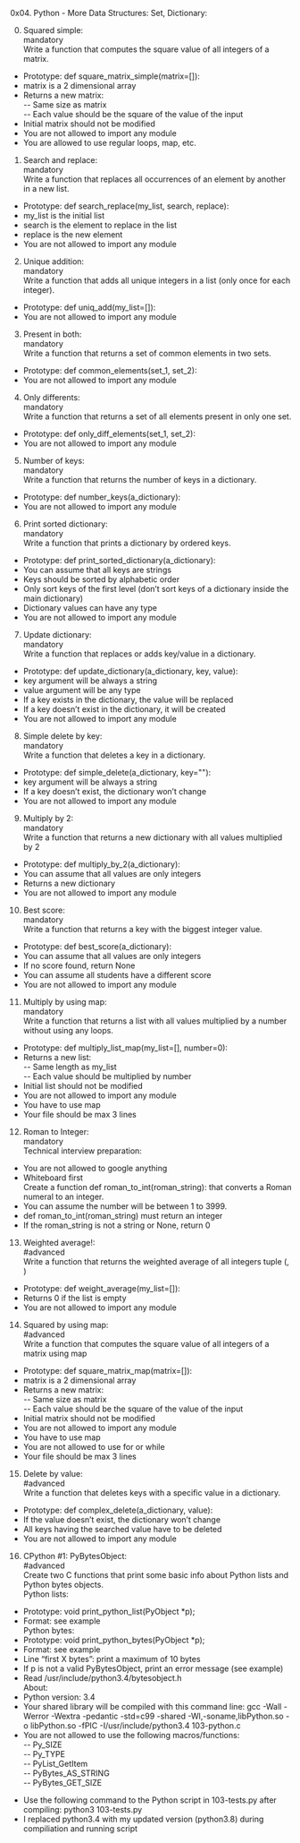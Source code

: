 0x04. Python - More Data Structures: Set, Dictionary:  

0. Squared simple:  
mandatory  
Write a function that computes the square value of all integers of a matrix.  
- Prototype: def square_matrix_simple(matrix=[]):  
- matrix is a 2 dimensional array  
- Returns a new matrix:  
-- Same size as matrix  
-- Each value should be the square of the value of the input  
- Initial matrix should not be modified  
- You are not allowed to import any module  
- You are allowed to use regular loops, map, etc.  

1. Search and replace:  
mandatory  
Write a function that replaces all occurrences of an element by another in a new list.  
- Prototype: def search_replace(my_list, search, replace):  
- my_list is the initial list  
- search is the element to replace in the list  
- replace is the new element  
- You are not allowed to import any module  

2. Unique addition:  
mandatory  
Write a function that adds all unique integers in a list (only once for each integer).  
- Prototype: def uniq_add(my_list=[]):  
- You are not allowed to import any module  

3. Present in both:  
mandatory  
Write a function that returns a set of common elements in two sets.  
- Prototype: def common_elements(set_1, set_2):  
- You are not allowed to import any module  

4. Only differents:  
mandatory  
Write a function that returns a set of all elements present in only one set.  
- Prototype: def only_diff_elements(set_1, set_2):  
- You are not allowed to import any module  

5. Number of keys:  
mandatory  
Write a function that returns the number of keys in a dictionary.  
- Prototype: def number_keys(a_dictionary): 
- You are not allowed to import any module  

6. Print sorted dictionary:  
mandatory  
Write a function that prints a dictionary by ordered keys.  
- Prototype: def print_sorted_dictionary(a_dictionary):  
- You can assume that all keys are strings  
- Keys should be sorted by alphabetic order  
- Only sort keys of the first level (don’t sort keys of a dictionary inside the main dictionary)  
- Dictionary values can have any type  
- You are not allowed to import any module  

7. Update dictionary:  
mandatory  
Write a function that replaces or adds key/value in a dictionary.  
- Prototype: def update_dictionary(a_dictionary, key, value):  
- key argument will be always a string  
- value argument will be any type  
- If a key exists in the dictionary, the value will be replaced  
- If a key doesn’t exist in the dictionary, it will be created  
- You are not allowed to import any module  

8. Simple delete by key:  
mandatory  
Write a function that deletes a key in a dictionary.  
- Prototype: def simple_delete(a_dictionary, key=""):  
- key argument will be always a string  
- If a key doesn’t exist, the dictionary won’t change  
- You are not allowed to import any module  

9. Multiply by 2:  
mandatory  
Write a function that returns a new dictionary with all values multiplied by 2  
- Prototype: def multiply_by_2(a_dictionary):  
- You can assume that all values are only integers  
- Returns a new dictionary  
- You are not allowed to import any module  

10. Best score:  
mandatory  
Write a function that returns a key with the biggest integer value.  
- Prototype: def best_score(a_dictionary):  
- You can assume that all values are only integers  
- If no score found, return None  
- You can assume all students have a different score  
- You are not allowed to import any module  

11. Multiply by using map:  
mandatory  
Write a function that returns a list with all values multiplied by a number without using any loops.  
- Prototype: def multiply_list_map(my_list=[], number=0):  
- Returns a new list:  
-- Same length as my_list  
-- Each value should be multiplied by number  
- Initial list should not be modified  
- You are not allowed to import any module  
- You have to use map  
- Your file should be max 3 lines  

12. Roman to Integer:  
mandatory  
Technical interview preparation:  
- You are not allowed to google anything  
- Whiteboard first  
Create a function def roman_to_int(roman_string): that converts a Roman numeral to an integer.  
- You can assume the number will be between 1 to 3999.  
- def roman_to_int(roman_string) must return an integer  
- If the roman_string is not a string or None, return 0  

13. Weighted average!:  
#advanced  
Write a function that returns the weighted average of all integers tuple (<score>, <weight>)  
- Prototype: def weight_average(my_list=[]):  
- Returns 0 if the list is empty  
- You are not allowed to import any module  

14. Squared by using map:  
#advanced  
Write a function that computes the square value of all integers of a matrix using map  
- Prototype: def square_matrix_map(matrix=[]):  
- matrix is a 2 dimensional array  
- Returns a new matrix:  
-- Same size as matrix  
-- Each value should be the square of the value of the input  
- Initial matrix should not be modified  
- You are not allowed to import any module  
- You have to use map  
- You are not allowed to use for or while  
- Your file should be max 3 lines  

15. Delete by value:  
#advanced  
Write a function that deletes keys with a specific value in a dictionary.  
- Prototype: def complex_delete(a_dictionary, value):  
- If the value doesn’t exist, the dictionary won’t change  
- All keys having the searched value have to be deleted  
- You are not allowed to import any module  

16. CPython #1: PyBytesObject:  
#advanced  
Create two C functions that print some basic info about Python lists and Python bytes objects.  
Python lists:  
- Prototype: void print_python_list(PyObject *p);  
- Format: see example  
Python bytes:  
- Prototype: void print_python_bytes(PyObject *p);  
- Format: see example  
- Line “first X bytes”: print a maximum of 10 bytes  
- If p is not a valid PyBytesObject, print an error message (see example)  
- Read /usr/include/python3.4/bytesobject.h  
About:  
- Python version: 3.4  
- Your shared library will be compiled with this command line: gcc -Wall -Werror -Wextra -pedantic -std=c99 -shared -Wl,-soname,libPython.so -o libPython.so -fPIC -I/usr/include/python3.4 103-python.c  
- You are not allowed to use the following macros/functions:  
-- Py_SIZE  
-- Py_TYPE  
-- PyList_GetItem  
-- PyBytes_AS_STRING  
-- PyBytes_GET_SIZE  
* Use the following command to the Python script in 103-tests.py after compiling: python3 103-tests.py  
* I replaced python3.4 with my updated version (python3.8) during compiliation and running script  
